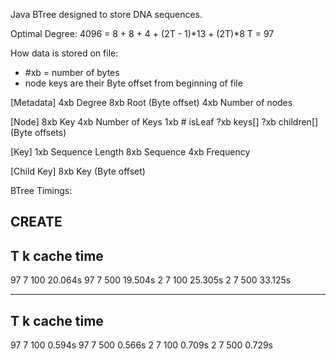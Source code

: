 Java BTree designed to store DNA sequences.

Optimal Degree:
4096 = 8 + 8 + 4 + (2T - 1)*13 + (2T)*8
T = 97

How data is stored on file:
 - #xb = number of bytes
 - node keys are their Byte offset from beginning of file

[Metadata]
4xb Degree
8xb Root (Byte offset)
4xb Number of nodes

[Node]
8xb Key
4xb Number of Keys
1xb # isLeaf
?xb keys[]
?xb children[] (Byte offsets)

[Key]
1xb Sequence Length
8xb Sequence
4xb Frequency
 
[Child Key]
8xb Key (Byte offset)


BTree Timings:

CREATE
-----------------------
  T  k   cache   time
-----------------------
 97  7    100    20.064s
 97  7    500    19.504s
  2  7    100    25.305s
  2  7    500    33.125s
  
-----------------------
  T  k   cache   time
-----------------------
 97  7    100     0.594s
 97  7    500     0.566s
  2  7    100     0.709s
  2  7    500     0.729s
